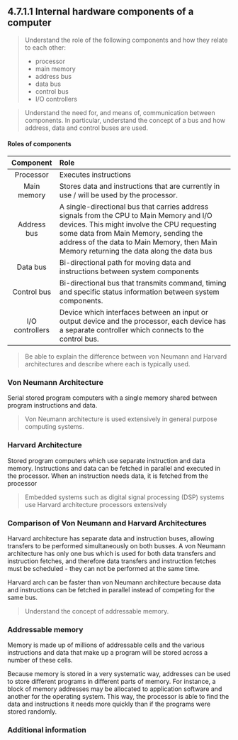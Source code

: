 ## 4.7.1.1 Internal hardware components of a computer
> Understand the role of the following components
> and how they relate to each other:
> * processor
> * main memory
> * address bus
> * data bus
> * control bus
> * I/O controllers

>Understand the need for, and means of, communication between components. 
>In particular, understand the concept of a bus and how address, data and control buses are used.

#### Roles of components

| Component | Role |
| :--: | :--- |
| Processor | Executes instructions |
| Main memory | Stores data and instructions that are currently in use / will be used by the processor. |
| Address bus | A single-directional bus that carries address signals from the CPU to Main Memory and I/O devices. This might involve the CPU requesting some data from Main Memory, sending the address of the data to Main Memory, then Main Memory returning the data along the data bus |
| Data bus | Bi-directional path for moving data and instructions between system components |
| Control bus | Bi-directional bus that transmits command, timing and specific status information between system components. |
| I/O controllers | Device which interfaces between an input or output device and the processor, each device has a separate controller which connects to the control bus. |


> Be able to explain the difference between von Neumann and Harvard architectures and describe where each is typically used.

### Von Neumann Architecture
Serial stored program computers with a single memory shared between program instructions and data.

>Von Neumann architecture is used extensively in general purpose computing systems.

### Harvard Architecture
Stored program computers which use separate instruction and data memory. Instructions and data can be fetched in parallel and executed in the processor. When an instruction needs data, it is fetched from the processor

> Embedded systems such as digital signal processing (DSP) systems use Harvard
> architecture processors extensively

### Comparison of Von Neumann and Harvard Architectures
Harvard architecture has separate data and instruction buses, allowing transfers to be performed simultaneously on both busses. A von Neumann architecture has only one bus which is used for both data transfers and instruction fetches, and therefore data transfers and instruction fetches must be scheduled - they can not be performed at the same time.

Harvard arch can be faster than von Neumann architecture because data and instructions can be fetched in parallel instead of competing for the same bus.

> Understand the concept of addressable memory.
### Addressable memory
Memory is made up of millions of addressable cells and the various instructions and data that make up a program will be stored across a number of these cells.

Because memory is stored in a very systematic way, addresses can be used to store different programs in different parts of memory. For instance, a block of memory addresses may be allocated to application software and another for the operating system. This way, the processor is able to find the data and instructions it needs more quickly than if the programs were stored randomly.

### Additional information

